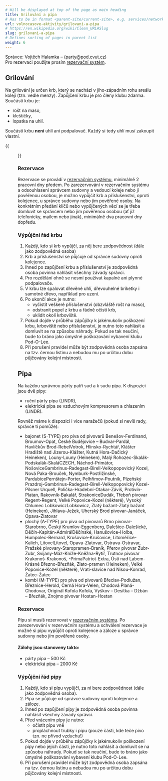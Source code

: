 ```yaml
---
# Will be displayed at top of the page as main heading
title: Grilování a pípa
# Has to be in format <parent-site/current-site>, e.g. services/network (notice missing slash at the beginning)
url: volnocasove-aktivity/grilovani-a-pipa
# https://en.wikipedia.org/wiki/Clean_URL#Slug
slug: grilovani-a-pipa
# Defines sorting of pages in parent list
weight: 6
---
```


Správce: Vojtěch Halamka – (party@pod.cvut.cz)  
Pro rezervaci použijte prosím [rezervační systém](https://docs.google.com/spreadsheets/d/1hPCFDFbPxdn3RhRlOrVNSJ3h69W_v7PSt7fB9bMl78Q/edit#gid=0).

## Grilování

Na grilování je určen krb, který se nachází v jiho-západním rohu areálu kolejí (tzn. vedle menzy). Zapůjčení krbu je pro členy klubu zdarma. Součástí krbu je:

- rošt na maso,
- kleštičky,
- lopatka na uhlí.

Součástí krbu **není** uhlí ani podpalovač. Každý si tedy uhlí musí zakoupit vlastní.

{{<figure src="/grill-and-beer-tap/grill.jpg" alt="Grill">}}

### Rezervace

Rezervace se provádí v [rezervačním systému](https://docs.google.com/spreadsheets/d/1hPCFDFbPxdn3RhRlOrVNSJ3h69W_v7PSt7fB9bMl78Q/edit#gid=0), minimálně 2 pracovní dny předem. Po zarezervování v rezervačním systému a odsouhlasení správcem sudovny a vedoucí koleje nebo jí pověřenou osobou, je možno vypůjčit krb a příslušenství, oproti kolejence, u správce sudovny nebo jím pověřené osoby. Na konkrétním předání klíčů nebo vypůjčených věcí se je třeba domluvit se správcem nebo jím pověřenou osobou (ať již telefonicky, mailem nebo jinak), minimálně dva pracovní dny dopředu.

### Výpůjční řád krbu

1. Každý, kdo si krb vypůjčí, za něj bere zodpovědnost (dále jako zodpovědná osoba)
2. Krb a příslušenství se půjčuje od správce sudovny oproti kolejence.
3. Ihned po zapůjčení krbu a příslušenství je zodpovědná osoba povinna nahlásit všechny závady správci.
4. Pro rozdělání ohně se nesmí používat kapalné ani plynné podpalovače.
5. V krbu lze spalovat dřevěné uhlí, dřevouhelné briketky i samotné dřevo, například pro uzení.
6. Po ukončí akce je nutno:
   - vyčistit veškeré příslušenství (obzvláště rošt na maso),
   - odstranit popel z krbu a řádně očisti krb,
   - uklidit okolí krboviště.
7. Pokud dojde v průběhu zápůjčky k jakémukoliv poškození krbu, krboviště nebo příslušenství, je nutno toto nahlásit a domluvit se na způsobu náhrady. Pokud se tak neučiní, bude to bráno jako úmyslné poškozování vybavení klubu Pod-O-Lee.
8. Při porušení pravidel může být zodpovědná osoba zapsána na tzv. černou listinu a nebudou mu po určitou dobu půjčovány kolejní místnosti.

## Pípa

Na každou správnou párty patří sud a k sudu pípa. K dispozici jsou dvě pípy:

- ruční párty pípa (LINDR),
- elektrická pípa se vzduchovým kompresorem a chlazením (LINDR).

Rovněž máme k dispozici i více naražečů (pokud si nevíš rady, správce ti pomůže):

- bajonet (S-TYPE) pro piva od pivovarů Benešov-Ferdinand, Broumov-Opat, České Budějovice – Budvar-Pardál, Havlíčkův Brod-RebelVotrok, Hlinsko-Rychtář, Klášter Hradiště nad Jizerou-Klášter, Kutná Hora-Dačický Heineken), Louny-Louny (Heineken), Malý Rohozec-Skalák-Podskalák-SkaláCZECH, Náchod-Primátor, NošoviceGambrinus-Radegast-Birell-Velkopopovický Kozel, Nová Paka-Brouček, Nymburk-Postřižinské, PardubicePernštejn-Porter, Pelhřimov-Poutník, Plzeňský Prazdroj-Gambrinus-Radegast-Birell-Velkopopovický Kozel-Pilsner Urquell, Polička-Hradební-Otakar-Záviš, Protivín-Platan, Rakovník-Bakalář, StrakoniceDudák, Třeboň pivovar Regent-Regent, Velké Popovice-Kozel (některé), Vysoký Chlumec LobkowiczLobkowicz, Zlatý bažant-Zlatý bažant (Heineken), Jihlava-Ježek, Uherský Brod pivovar-Janáček, Opava-Zlatovar
- plochý (A-TYPE) pro piva od pivovarů Brno pivovar-Starobrno, Český Krumlov-Eggenberg, Dalešice-Dalešické, Děčín-Kapitán-AdmirálDěčínské, Hanušovice-Holba, Humpolec-Bernard, Krušovice-Krušovice, Litoměřice-Kalich, LitovelLitovel, Opava-Zlatovar, Ostrava-Ostravar, Pražské pivovary-Staropramen-Braník, Přerov pivovar Zubr-Zubr, Svijany-Máz-Kníže-Kněžna-Rytíř, Trutnov pivovar Krakonoš-Krakonoš, -PrimaPatriot-Extra, Ústí nad Labem-Krásné Březno-Březňák, Zlato-pramen (Heineken), Velké Popovice-Kozel (některé), Vrati-slavice nad Nisou-Konrad, Žatec-Žatec
- kombi (M-TYPE) pro piva od pivovarů Břeclav-Podlužan, Březnice-Herold, Černá Hora-Velen, Chodová Planá-Chodovar, Originál Kofola Kofola, Vyškov – Desítka – Džbán – Březňák, Znojmo pivovar Hostan-Hostan

### Rezervace

Pípu si musíš rezervovat v [rezervačním systému](https://docs.google.com/spreadsheets/d/1hPCFDFbPxdn3RhRlOrVNSJ3h69W_v7PSt7fB9bMl78Q/edit#gid=0). Po zarezervování v rezervačním systému a schválení rezervace je možné si pípu vypůjčit oproti kolejence a záloze u správce sudovny nebo jím pověřené osoby.

#### Zálohy jsou stanoveny takto:

- párty pípa – 500 Kč
- elektrická pípa – 2000 Kč

### Výpůjční řád pípy

1. Každý, kdo si pípu vypůjčí, za ni bere zodpovědnost (dále jako zodpovědná osoba).
2. Pípa se půjčuje od správce sudovny oproti kolejence a záloze.
3. Ihned po zapůjčení pípy je zodpovědná osoba povinna nahlásit všechny závady správci.
4. Před vrácením pípy je nutno:
   - očistit pípu vně
   - propláchnout trubky i pípu (pouze části, kde teče pivo tzn. ne přívod vzduchu!)
5. Pokud dojde v průběhu zápůjčky k jakémukoliv poškození pípy nebo jejich částí, je nutno toto nahlásit a domluvit se na způsobu náhrady. Pokud se tak neučiní, bude to bráno jako úmyslné poškozování vybavení klubu Pod-O-Lee.
6. Při porušení pravidel může být zodpovědná osoba zapsána na tzv. černou listinu a nebudou mu po určitou dobu půjčovány kolejní místnosti.
